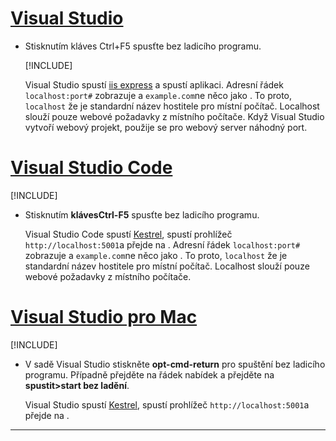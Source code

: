 # <a name="visual-studio"></a>[Visual Studio](#tab/visual-studio)

* Stisknutím kláves Ctrl+F5 spusťte bez ladicího programu.

  [!INCLUDE[](~/includes/trustCertVS.md)]

  Visual Studio spustí [iis express](/iis/extensions/introduction-to-iis-express/iis-express-overview) a spustí aplikaci. Adresní řádek `localhost:port#` zobrazuje a `example.com`ne něco jako . To proto, `localhost` že je standardní název hostitele pro místní počítač. Localhost slouží pouze webové požadavky z místního počítače. Když Visual Studio vytvoří webový projekt, použije se pro webový server náhodný port.
 
# <a name="visual-studio-code"></a>[Visual Studio Code](#tab/visual-studio-code)

  [!INCLUDE[](~/includes/trustCertVSC.md)]

* Stisknutím **klávesCtrl-F5** spusťte bez ladicího programu.

  Visual Studio Code spustí [Kestrel](xref:fundamentals/servers/kestrel), spustí prohlížeč `http://localhost:5001`a přejde na . Adresní řádek `localhost:port#` zobrazuje a `example.com`ne něco jako . To proto, `localhost` že je standardní název hostitele pro místní počítač. Localhost slouží pouze webové požadavky z místního počítače.

  
# <a name="visual-studio-for-mac"></a>[Visual Studio pro Mac](#tab/visual-studio-mac)

  [!INCLUDE[](~/includes/trustCertMac.md)]

* V sadě Visual Studio stiskněte **opt-cmd-return** pro spuštění bez ladicího programu. Případně přejděte na řádek nabídek a přejděte na **spustit>start bez ladění**.

  Visual Studio spustí [Kestrel](xref:fundamentals/servers/kestrel), spustí prohlížeč `http://localhost:5001`a přejde na .

<!-- End of VS tabs -->

---